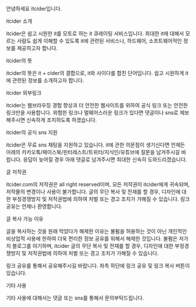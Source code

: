 안녕하세요 itcider입니다.

itcider 소개

itcider은 쉽고 시원한 it를 모토로 하는 it 큐레이팅 서비스입니다. 최대한 it에 대해서 모르는 사람도 쉽게 이해할 수 있도록 it에 관련된 서비스나, 하드웨어, 소프트웨어적인 정보를 제공하고자 합니다.

 
itcider의 뜻

itcider의 뜻은 it + cider의 결합으로, it와 사이다를 합친 단어입니다. 쉽고 시원하게 it에 관련된 정보를 소개하고자 합니다.

 
itcider 외부링크

itcider는 웹브라우징 경험 향상과 더 안전한 웹사이트를 위하여 공식 링크 또는 안전한 링크만을 사용합니다. 위험한 링크나 멀웨어스러운 링크가 있다면 댓글이나 sns로 제보해주시면 신속하게 조치하도록 하겠습니다.

 
itcider의 공식 sns 지원

itcider은 무료 sns 채팅을 지원하고 있습니다. it에 관한 의문점이 생기신다면 언제든 아래의 카카오톡/페이스북/핀터레스트/트위터/지식인/유튜브에 질문을 남겨주시길 바랍니다. 응답이 늦어질 경우 아래 댓글로 남겨주시면 최대한 신속히 도와드리겠습니다.

 
글 저작권

itcider.com의 저작권은 all right reserved이며, 모든 저작권이 itcider에게 귀속되며, 저작물의 변경이나 사용이 불가합니다. 글의 무단 복사 및 전재를 할 경우, 디자인에 대한 부정경쟁방지 및 저작권법에 의하여 처벌 또는 경고 조치가 가해질 수 있습니다. 링크 공유는 언제나 환영합니다.
 

 
글 복사 가능 이유

글을 복사하는 것을 원래 막았다가 해제한 이유는 불펌을 허용하는 것이 아닌 개인적인 비상업적 사용에 한하여 더욱 편리한 정보 공유를 위해서 해제한 것입니다. 불펌은 저가치 블로그를 야기하며, itcider 글의 무단 복사 및 전재를 할 경우, 디자인에 대한 부정경쟁방지 및 저작권법에 의하여 처벌 또는 경고 조치가 가해질 수 있습니다.

 

링크 공유를 통해서 공유해주시길 바랍니다. 좌측 하단에 링크 공유 및 링크 복사 버튼이 있습니다.
 

 
기타 사용

기타 사용에 대해서는 댓글 또는 sns를 통해서 문의부탁드립니다.
